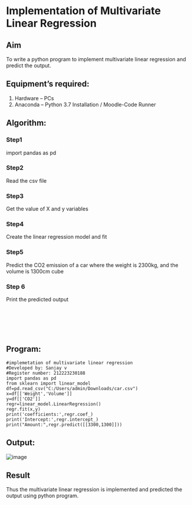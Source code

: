 # Implementation of Multivariate Linear Regression
## Aim
To write a python program to implement multivariate linear regression and predict the output.
## Equipment’s required:
1.	Hardware – PCs
2.	Anaconda – Python 3.7 Installation / Moodle-Code Runner
## Algorithm:
### Step1
import pandas as pd    
### Step2   
Read the csv file    
### Step3
Get the value of X and y variables      
### Step4
Create the linear regression model and fit    
### Step5
Predict the CO2 emission of a car where the weight is 2300kg, and the volume is 1300cm cube     
### Step 6
Print the predicted output  
<br>
<br>
<br>
<br>
<br>
## Program:
```
#implemetation of multivariate linear regression
#Developed by: Sanjay v
#Register number: 212223230188
import pandas as pd
from sklearn import linear_model
df=pd.read_csv("C:/Users/admin/Downloads/car.csv")
x=df[['Weight','Volume']]
y=df[['CO2']]
regr=linear_model.LinearRegression()
regr.fit(x,y)
print('coefficients:',regr.coef_)
print('Intercept:',regr.intercept_)
print("Amount:",regr.predict([[3300,1300]]))
```

## Output:
![image](https://github.com/sanjayy2431/Multivariate-Linear-Regression/assets/149365143/c5b0434f-8a85-4217-9ba2-2a2734656ef3)


## Result
Thus the multivariate linear regression is implemented and predicted the output using python program.
